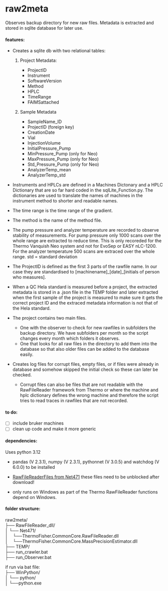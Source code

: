 # raw2meta
Observes backup directory for new raw files. Metadata is extracted and stored in sqlite database for later use. 

#### features: 
- Creates a sqlite db with two relational tables:
  1. Project Metadata:
     - ProjectID
     - Instrument
     - SoftwareVersion
     - Method
     - HPLC
     - TimeRange
     - FAIMSattached

  2. Sample Metadata
     - SampleName_ID
     - ProjectID (foreign key)
     - CreationDate
     - Vial
     - InjectionVolume
     - InitialPressure_Pump
     - MinPressure_Pump (only for Neo)
     - MaxPressure_Pump (only for Neo)
     - Std_Pressure_Pump (only for Neo)
     - AnalyzerTemp_mean
     - AnalyzerTemp_std 

- Instruments and HPLCs are defined in a Machines Dictonary and a HPLC Dictionary that are so far hard coded in the sqlLite_Function.py. The dictionaries are used to translate the names of machines in the instrument method to shorter and readable names.
- The time range is the time range of the gradient.
- The method is the name of the method file.
- The pump pressure and analyzer temperature are recorded to observe stability of measurements. For pump pressure only 1000 scans over the whole range are extracted to reduce time. This is only recoreded for the Thermo Vanquish Neo system and not for EvoSep or EASY nLC-1200.  For the analyzer temperature 500 scans are extraced over the whole range. std = standard deviation
  
- The ProjectID is defined as the first 3 parts of the rawfile name. In our case they are standardised to \[machinename]\_\[date]\_\[initials of person who measures]. 
- When a QC Hela standard is measured before a project, the extracted metadata is stored in a .json file in the TEMP folder and later extracted when the first sample of the project is measured to make sure it gets the correct project ID and the extraced metadata information is not that of the Hela standard.

- The project contains two main files.
  + One with the observer to check for new rawfiles in subfolders the backup directory. We have subfolders per month so the script changes every month which folders it observes.
  + One that looks for all raw files in the directory to add them into the database so that also older files can be added to the database easily.
 
- Creates log files for corrupt files, empty files, or if files were already in database and somehow skipped the initial check so these can later be checked.
  + Corrupt files can also be files that are not readable with the RawFileReader framework from Thermo or where the machine and hplc dictionary defines the wrong machine and therefore the script tries to read traces in rawfiles that are not recorded. 
 
#### to do:
- [ ] include bruker machines
- [ ] clean up code and make it more generic

#### dependencies:
Uses python 3.12
- pandas (V 2.3.1), numpy (V 2.3.1), pythonnet (V 3.0.5) and watchdog (V 6.0.0) to be installed
- [RawFileReaderFiles from Net471](https://github.com/thermofisherlsms/RawFileReader)
  these files need to be unblocked after download!

- only runs on Windows as part of the Thermo RawFileReader functions depend on Windows.   
 
#### folder structure:
raw2meta/  
├── RawFileReader_dll/  
│   └── Net471/  
│&nbsp;&nbsp;&nbsp;&nbsp;└──ThermoFisher.CommonCore.RawFileReader.dll  
│&nbsp;&nbsp;&nbsp;&nbsp;└──ThermoFisher.CommonCore.MassPrecisionEstimator.dll  
├── TEMP/  
├── run_crawler.bat   
├── run_Observer.bat   
  
if run via bat file:  
├── WinPython/  
│   └── python/  
│      └──python.exe  

